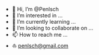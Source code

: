 - 👋 Hi, I’m @Penlsch
- 👀 I’m interested in ...
- 🌱 I’m currently learning ...
- 💞️ I’m looking to collaborate on ...
- 📫 How to reach me ...
- ⛵ penlsch@gmail.com
<!---
Penlsch/Penlsch is a ✨ special ✨ repository because its `README.md` (this file) appears on your GitHub profile.
You can click the Preview link to take a look at your changes.
--->
